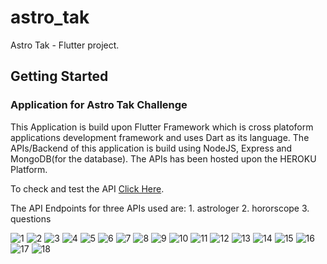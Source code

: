 # astro_tak

Astro Tak - Flutter project.

## Getting Started

### Application for Astro Tak Challenge

This Application is build upon Flutter Framework which is cross platoform applications development framework and uses Dart as its language.
The APIs/Backend of this application is build using NodeJS, Express and MongoDB(for the database).
The APIs has been hosted upon the HEROKU Platform.

To check and test the API [Click Here](https://astro-tak-api.herokuapp.com/).

The API Endpoints for three APIs used are: 1. astrologer
                                           2. hororscope
                                           3. questions
 
![1](https://user-images.githubusercontent.com/44332209/134979034-723e143a-1161-420b-b5bc-f811d757af9e.jpg)
![2](https://user-images.githubusercontent.com/44332209/134979314-cf0ee668-34c0-4421-8854-81053e5a2293.jpg)
![3](https://user-images.githubusercontent.com/44332209/134979358-990aa2f4-ceb6-4b6a-aca9-46da9cf0c5cf.jpg)
![4](https://user-images.githubusercontent.com/44332209/134979406-cfae2e71-a001-444d-85a3-ed5e9cf4b88e.jpg)
![5](https://user-images.githubusercontent.com/44332209/134979413-f9c8cf63-0c28-4c2e-ae1e-7e0b2bb7811d.jpg)
![6](https://user-images.githubusercontent.com/44332209/134979415-7aa6f9eb-326a-45b2-9969-6f70799f6445.jpg)
![7](https://user-images.githubusercontent.com/44332209/134979418-b7c904af-eba7-4226-b27e-963237718bdc.jpg)
![8](https://user-images.githubusercontent.com/44332209/134979419-c516e44a-5dde-4873-9936-d1872474c28e.jpg)
![9](https://user-images.githubusercontent.com/44332209/134979422-94176723-cebd-450f-b953-b1b52b20f01b.jpg)
![10](https://user-images.githubusercontent.com/44332209/134979427-5fe4de0e-018a-4e7f-b865-f54c384df952.jpg)
![11](https://user-images.githubusercontent.com/44332209/134979430-ee9b9480-878e-49d2-8c44-13236de9abaa.jpg)
![12](https://user-images.githubusercontent.com/44332209/134979432-d07dca12-aae5-4ae9-be5c-cfeab06d2735.jpg)
![13](https://user-images.githubusercontent.com/44332209/134979435-2758482c-60d0-4863-b05b-a3d2acddd773.jpg)
![14](https://user-images.githubusercontent.com/44332209/134979437-ce342f43-d4a6-49fc-940f-0224fe6e5af7.jpg)
![15](https://user-images.githubusercontent.com/44332209/134979439-ceb04959-8536-4a47-b086-bdc64f1710b9.jpg)
![16](https://user-images.githubusercontent.com/44332209/134979443-a69777a9-835b-4857-90e5-d2988c2ea29c.jpg)
![17](https://user-images.githubusercontent.com/44332209/134979446-ce50d013-58de-4e5b-9110-bc79edeb0ee5.jpg)
![18](https://user-images.githubusercontent.com/44332209/134979451-685c1f0e-203b-40cb-a8e8-06a5c348d6af.jpg)





